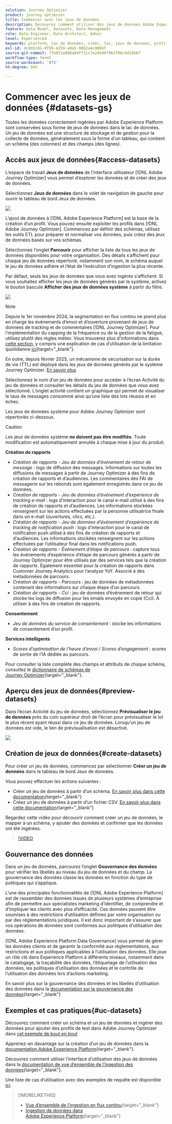 ```yaml
---
solution: Journey Optimizer
product: journey optimizer
title: Commencer avec les jeux de données
description: Découvrez comment utiliser des jeux de données Adobe Experience Platform dans Adobe Journey Optimizer.
feature: Data Model, Datasets, Data Management
role: Data Engineer, Data Architect, Admin
level: Experienced
keywords: platform, lac de données, créer, lac, jeux de données, profil
exl-id: dcdd3c81-0f00-4259-a8a5-9062a4c40b6f
source-git-commit: 7fb853a898a84ff31c7a24b48f963f06c4d10b6f
workflow-type: tm+mt
source-wordcount: '873'
ht-degree: 94%

---
```


# Commencer avec les jeux de données {#datasets-gs}

Toutes les données correctement ingérées par Adobe Experience Platform sont conservées sous forme de jeux de données dans le lac de données. Un jeu de données est une structure de stockage et de gestion pour la collecte de données, généralement sous la forme d&#39;un tableau, qui contient un schéma (des colonnes) et des champs (des lignes).

## Accès aux jeux de données{#access-datasets}

L’espace de travail **Jeux de données** de l’interface utilisateur [!DNL Adobe Journey Optimizer] vous permet d’explorer les données et de créer des jeux de données.

Sélectionnez **Jeux de données** dans le volet de navigation de gauche pour ouvrir le tableau de bord Jeux de données.

![](assets/datasets-home.png)

L’ajout de données à [!DNL Adobe Experience Platform] est la base de la création d’un profil. Vous pouvez ensuite exploiter les profils dans [!DNL Adobe Journey Optimizer]. Commencez par définir des schémas, utilisez les outils ETL pour préparer et normaliser vos données, puis créez des jeux de données basés sur vos schémas.

Sélectionnez l’onglet **Parcourir** pour afficher la liste de tous les jeux de données disponibles pour votre organisation. Des détails s’affichent pour chaque jeu de données répertorié, notamment son nom, le schéma auquel le jeu de données adhère et l’état de l’exécution d’ingestion la plus récente.

Par défaut, seuls les jeux de données que vous avez ingérés s’affichent. Si vous souhaitez afficher les jeux de données générés par le système, activez le bouton bascule **Afficher des jeux de données système** à partir du filtre.

![](assets/ajo-system-datasets.png)

>[!NOTE]
>
>Depuis le 1er novembre 2024, la segmentation en flux continu ne prend plus en charge les événements d’envoi et d’ouverture provenant de jeux de données de tracking et de commentaires [!DNL Journey Optimizer]. Pour l’implémentation du capping de la fréquence ou de la gestion de la fatigue, utilisez plutôt des règles métier. Vous trouverez plus d’informations dans [cette section](../conflict-prioritization/rule-sets.md), y compris une explication de cas d’utilisation de la limitation quotidienne [ici](https://experienceleaguecommunities.adobe.com/t5/journey-optimizer-blogs/elevate-customer-experience-with-daily-frequency-capping-in-ajo/ba-p/761510?profile.language=fr){target="_blank"}.
>
>En outre, depuis février 2025, un mécanisme de sécurisation sur la durée de vie (TTL) est déployé dans les jeux de données générés par le système Journey Optimizer. [En savoir plus](datasets-ttl.md)

Sélectionnez le nom d’un jeu de données pour accéder à l’écran Activité du jeu de données et consulter les détails du jeu de données que vous avez sélectionné. L’onglet activité contient un graphique qui permet de visualiser le taux de messages consommé ainsi qu’une liste des lots réussis et en échec.

Les jeux de données système pour Adobe Journey Optimizer sont répertoriés ci-dessous.

>[!CAUTION]
>
> Les jeux de données système **ne doivent pas être modifiés**. Toute modification est automatiquement annulée à chaque mise à jour du produit.

**Création de rapports**

* _Création de rapports - Jeu de données d’événement de retour de message_ : logs de diffusion des messages. Informations sur toutes les diffusions de messages à partir de Journey Optimizer à des fins de création de rapports et d’audiences. Les commentaires des FAI de messagerie sur les rebonds sont également enregistrés dans ce jeu de données.
* _Création de rapports - Jeu de données d’événement d’expérience de tracking e-mail_ : logs d’interaction pour le canal e-mail utilisé à des fins de création de rapports et d’audiences. Les informations stockées renseignent sur les actions effectuées par la personne utilisatrice finale dans un e-mail (ouvertures, clics, etc.).
* _Création de rapports - Jeu de données d’événement d’expérience de tracking de notification push_ : logs d’interaction pour le canal de notification push utilisé à des fins de création de rapports et d’audiences. Les informations stockées renseignent sur les actions effectuées par l’utilisateur final dans les notifications push.
* _Création de rapports - Événement d’étape de parcours_ : capture tous les événements d’expérience d’étape de parcours générés à partir de Journey Optimizer pour être utilisés par des services tels que la création de rapports. Également essentiel pour la création de rapports dans Customer Journey Analytics pour l’analyse YoY. Associé à des métadonnées de parcours.
* _Création de rapports - Parcours_ : jeu de données de métadonnées contenant des informations sur chaque étape d’un parcours.
* _Création de rapports - Cci_ : jeu de données d’événement de retour qui stocke les logs de diffusion pour les emails envoyés en copie (Cci). À utiliser à des fins de création de rapports.

**Consentement**

* _Jeu de données du service de consentement_ : stocke les informations de consentement d’un profil.

**Services intelligents**

* _Scores d’optimisation de l’heure d’envoi / Scores d’engagement_ : scores de sortie de l’IA dédiée au parcours.

Pour consulter la liste complète des champs et attributs de chaque schéma, consultez le [dictionnaire de schémas de Journey Optimizer](https://experienceleague.adobe.com/tools/ajo-schemas/schema-dictionary.html?lang=fr){target="_blank"}.

## Aperçu des jeux de données{#preview-datasets}

Dans l’écran Activité du jeu de données, sélectionnez **Prévisualiser le jeu de données** près du coin supérieur droit de l’écran pour prévisualiser le lot le plus récent ayant réussi dans ce jeu de données. Lorsqu’un jeu de données est vide, le lien de prévisualisation est désactivé.

![](assets/dataset-preview.png)

## Création de jeux de données{#create-datasets}

Pour créer un jeu de données, commencez par sélectionner **Créer un jeu de données** dans le tableau de bord Jeux de données.

Vous pouvez effectuer les actions suivantes :

* Créer un jeu de données à partir d’un schéma. [En savoir plus dans cette documentation](https://experienceleague.adobe.com/docs/experience-platform/catalog/datasets/user-guide.html?lang=fr#schema){target="_blank"}
* Créez un jeu de données à partir d’un fichier CSV. [En savoir plus dans cette documentation](https://experienceleague.adobe.com/docs/experience-platform/ingestion/tutorials/map-a-csv-file.html?lang=fr){target="_blank"}

Regardez cette vidéo pour découvrir comment créer un jeu de données, le mapper à un schéma, y ajouter des données et confirmer que les données ont été ingérées.

>[!VIDEO](https://video.tv.adobe.com/v/334293?quality=12)

## Gouvernance des données

Dans un jeu de données, parcourez l’onglet **Gouvernance des données** pour vérifier les libellés au niveau du jeu de données et du champ. La gouvernance des données classe les données en fonction du type de politiques qui s’applique.

L’une des principales fonctionnalités de [!DNL Adobe Experience Platform] est de rassembler des données issues de plusieurs systèmes d’entreprise afin de permettre aux spécialistes marketing d’identifier, de comprendre et d’impliquer les clients avec plus d’efficacité. Ces données peuvent être soumises à des restrictions d’utilisation définies par votre organisation ou par des réglementations juridiques. Il est donc important de s’assurer que vos opérations de données sont conformes aux politiques d’utilisation des données.

[!DNL Adobe Experience Platform Data Governance] vous permet de gérer les données clients et de garantir la conformité aux réglementations, aux restrictions et aux politiques applicables à l’utilisation des données. Elle joue un rôle clé dans Experience Platform à différents niveaux, notamment dans le catalogage, la traçabilité des données, l’étiquetage de l’utilisation des données, les politiques d’utilisation des données et le contrôle de l’utilisation des données lors d’actions marketing.

En savoir plus sur la gouvernance des données et les libellés d’utilisation des données dans la [documentation sur la gouvernance des données](https://experienceleague.adobe.com/docs/experience-platform/data-governance/labels/user-guide.html?lang=fr){target="_blank"}

## Exemples et cas pratiques{#uc-datasets}

Découvrez comment créer un schéma et un jeu de données et ingérer des données pour ajouter des profils de test dans Adobe Journey Optimizer dans [cet exemple de bout en bout](../audience/creating-test-profiles.md)

Apprenez-en davantage sur la création d’un jeu de données dans la [documentation Adobe Experience Platform](https://experienceleague.adobe.com/docs/experience-platform/catalog/datasets/overview.html?lang=fr){target="_blank"}.

Découvrez comment utiliser l’interface d’utilisation des jeux de données dans la [documentation de vue d’ensemble de l’ingestion des données](https://experienceleague.adobe.com/docs/experience-platform/ingestion/home.html?lang=fr){target="_blank"}.

Une liste de cas d’utilisation avec des exemples de requête est disponible [ici](../data/datasets-query-examples.md).

>[!MORELIKETHIS]
>
>* [Vue d’ensemble de l’ingestion en flux continu](https://experienceleague.adobe.com/docs/experience-platform/ingestion/streaming/overview.html?lang=fr){target="_blank"}
>* [Ingestion de données dans Adobe Experience Platform](https://experienceleague.adobe.com/docs/experience-platform/ingestion/tutorials/ingest-batch-data.html?lang=fr){target="_blank"}
